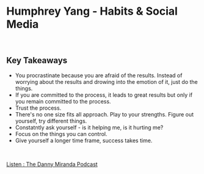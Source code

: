 # Humphrey Yang - Habits & Social Media
<br>

## Key Takeaways <br>

* You procrastinate because you are afraid of the results. Instead of worrying about the results and drowing into the emotion of it, just do the things.
* If you are committed to the process, it leads to great results but only if you remain committed to the process.
* Trust the process.
* There's no one size fits all approach. Play to your strengths. Figure out yourself, try different things.
* Constatntly ask yourself - is it helping me, is it hurting me?
* Focus on the things you can control.
* Give yourself a longer time frame, success takes time. 

<br>

[Listen : The Danny Miranda Podcast](https://dannymiranda.com/032-humphrey-yang/)

